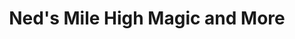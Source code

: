 ---
title: "Ned's Mile High Magic and More"
url: /lakewood/neds-mile-high-magic-and-more/
shop: games
---
